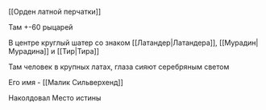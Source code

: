 [[Орден латной перчатки]]

Там +-60 рыцарей

В центре круглый шатер со знаком [[Латандер|Латандера]], [[Мурадин|Мурадина]] и [[Тир|Тира]]

Там человек в крупных латах, глаза сияют серебряным светом

Его имя - [[Малик Сильверхенд]]

Наколдовал Место истины
